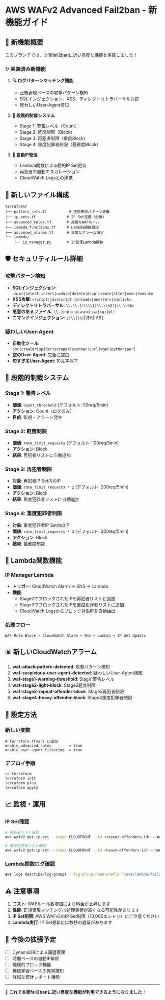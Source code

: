 # AWS WAFv2 Advanced Fail2ban - 新機能ガイド

## 🚀 **新機能概要**

このブランチでは、本家fail2banに近い高度な機能を実装しました！

### ✨ **実装済み新機能**

1. **🔍 ログパターンマッチング機能**
   - 正規表現ベースの攻撃パターン検知
   - SQLインジェクション、XSS、ディレクトリトラバーサル対応
   - 疑わしいUser-Agent検知

2. **🎯 段階的制裁システム**
   - Stage 1: 警告レベル（Count）
   - Stage 2: 軽度制限（Block）
   - Stage 3: 再犯者制限（重度Block）
   - Stage 4: 重度犯罪者制限（最重度Block）

3. **🤖 自動IP管理**
   - Lambda関数による動的IP Set更新
   - 再犯者の自動エスカレーション
   - CloudWatch Logsとの連携

## 📁 **新しいファイル構成**

```
terraform/
├── pattern_sets.tf          # 正規表現パターン定義
├── ip_sets.tf              # IP Set定義（分離）
├── advanced_rules.tf       # 高度なWAFルール
├── lambda_functions.tf     # Lambda関数設定
├── advanced_alarms.tf      # 高度なアラーム設定
└── lambda/
    └── ip_manager.py       # IP管理Lambda関数
```

## 🛡️ **セキュリティルール詳細**

### **攻撃パターン検知**
- **SQLインジェクション**: `union|select|insert|update|delete|drop|create|alter|exec|execute`
- **XSS攻撃**: `<script|javascript:|onload=|onerror=|onclick=`
- **ディレクトリトラバーサル**: `\\.\\.[/\\\\]|\\.\\%2f|\\.\\%5c`
- **悪意のあるファイル**: `\\.(php|asp|aspx|jsp|cgi|pl)`
- **コマンドインジェクション**: `;|\\||&|`|\\$\\(|\\${`

### **疑わしいUser-Agent**
- **自動化ツール**: `bot|crawler|spider|scraper|scanner|curl|wget|python|perl`
- **空のUser-Agent**: 完全に空白
- **短すぎるUser-Agent**: 10文字以下

## 🎯 **段階的制裁システム**

### **Stage 1: 警告レベル**
- **閾値**: `count_threshold` (デフォルト: 50req/5min)
- **アクション**: Count（ログのみ）
- **目的**: 監視・アラート発生

### **Stage 2: 軽度制限**
- **閾値**: `rate_limit_requests` (デフォルト: 100req/5min)
- **アクション**: Block
- **結果**: 再犯者リストに自動追加

### **Stage 3: 再犯者制限**
- **対象**: 再犯者IP Set内のIP
- **閾値**: `rate_limit_requests * 2` (デフォルト: 200req/5min)
- **アクション**: Block
- **結果**: 重度犯罪者リストに自動追加

### **Stage 4: 重度犯罪者制限**
- **対象**: 重度犯罪者IP Set内のIP
- **閾値**: `rate_limit_requests * 3` (デフォルト: 300req/5min)
- **アクション**: Block
- **結果**: 最重度制裁

## 🤖 **Lambda関数機能**

### **IP Manager Lambda**
- **トリガー**: CloudWatch Alarm → SNS → Lambda
- **機能**:
  - Stage2でブロックされたIPを再犯者リストに追加
  - Stage3でブロックされたIPを重度犯罪者リストに追加
  - CloudWatch Logsからブロック対象IPを自動抽出

### **処理フロー**
```
WAF Rule Block → CloudWatch Alarm → SNS → Lambda → IP Set Update
```

## 📊 **新しいCloudWatchアラーム**

1. **waf-attack-pattern-detected**: 攻撃パターン検知
2. **waf-suspicious-user-agent-detected**: 疑わしいUser-Agent検知
3. **waf-stage1-warning-threshold**: Stage1警告レベル
4. **waf-stage2-light-block**: Stage2軽度制限
5. **waf-stage3-repeat-offender-block**: Stage3再犯者制限
6. **waf-stage4-heavy-offender-block**: Stage4重度犯罪者制限

## 🔧 **設定方法**

### **新しい変数**
```hcl
# terraform.tfvars に追加
enable_advanced_rules        = true
enable_user_agent_filtering  = true
```

### **デプロイ手順**
```bash
cd terraform
terraform init
terraform plan
terraform apply
```

## 📈 **監視・運用**

### **IP Set確認**
```bash
# 再犯者リスト確認
aws wafv2 get-ip-set --scope CLOUDFRONT --id <repeat-offenders-id> --name fail2ban-repeat-offenders

# 重度犯罪者リスト確認
aws wafv2 get-ip-set --scope CLOUDFRONT --id <heavy-offenders-id> --name fail2ban-heavy-offenders
```

### **Lambda関数ログ確認**
```bash
aws logs describe-log-groups --log-group-name-prefix "/aws/lambda/fail2ban-ip-manager"
```

## ⚠️ **注意事項**

1. **コスト**: WAFルール数増加により料金が上昇します
2. **性能**: 正規表現マッチングは処理負荷が高くなる可能性があります
3. **IP Set制限**: AWS WAFv2のIP Set制限（10,000エントリ）にご注意ください
4. **Lambda実行**: IP Set更新には数秒の遅延があります

## 🔄 **今後の拡張予定**

- [ ] DynamoDBによる履歴管理
- [ ] 時間ベースの自動IP解除
- [ ] 地理的ブロック機能
- [ ] 機械学習ベースの異常検知
- [ ] 詳細な統計レポート機能

---

**🎉 これで本家fail2banに近い高度な機能が利用できるようになりました！**